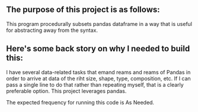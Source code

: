 ## The purpose of this project is as follows:
This program procedurally subsets pandas dataframe in a way that is useful for abstracting away from the syntax.
## Here's some back story on why I needed to build this:
I have several data-related tasks that emand reams and reams of Pandas in order to arrive at data of the riht size, shape, type, composition, etc. If I can pass a single line to do that rather than repeating myself, that is a clearly preferable option.
This project leverages pandas.


The expected frequency for running this code is As Needed.